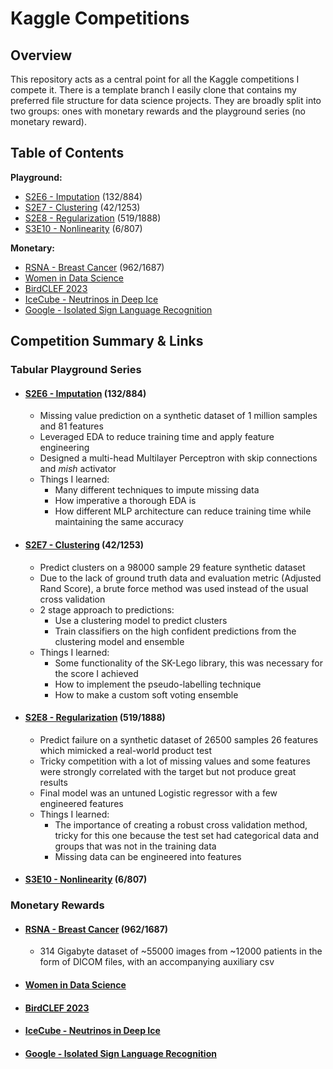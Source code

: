 # Kaggle Competitions

## Overview

This repository acts as a central point for all the Kaggle competitions I compete it. There is a template branch I easily clone that contains my preferred file structure for data science projects. They are broadly split into two groups: ones with monetary rewards and the playground series (no monetary reward).

## Table of Contents

__Playground:__

- [S2E6 - Imputation](#s2e6---imputation-132884) (132/884)
- [S2E7 - Clustering](#s2e7---clustering-421253) (42/1253)
- [S2E8 - Regularization](#s2e8---regularization-5191888) (519/1888)
- [S3E10 - Nonlinearity](#s3e10---nonlinearity-6807) (6/807)

__Monetary:__

- [RSNA - Breast Cancer](#rsna---breast-cancer-9621687) (962/1687)
- [Women in Data Science](#women-in-data-science)
- [BirdCLEF 2023](#birdclef-2023)
- [IceCube - Neutrinos in Deep Ice](#icecube---neutrinos-in-deep-ice)
- [Google - Isolated Sign Language Recognition](#google---isolated-sign-language-recognition)

## Competition Summary & Links

### Tabular Playground Series

- #### [S2E6 - Imputation](playground/TPS-06-22/readme.md) (132/884)

  - Missing value prediction on a synthetic dataset of 1 million samples and 81 features
  - Leveraged EDA to reduce training time and apply feature engineering
  - Designed a multi-head Multilayer Perceptron with skip connections and _mish_ activator
  - Things I learned:
    - Many different techniques to impute missing data
    - How imperative a thorough EDA is
    - How different MLP architecture can reduce training time while maintaining the same accuracy

- #### [S2E7 - Clustering](playground/TPS-07-22/README.md) (42/1253)

  - Predict clusters on a 98000 sample 29 feature synthetic dataset
  - Due to the lack of ground truth data and evaluation metric (Adjusted Rand Score), a brute force method was used instead of the usual cross validation
  - 2 stage approach to predictions:
    - Use a clustering model to predict clusters
    - Train classifiers on the high confident predictions from the clustering model and ensemble
  - Things I learned:
    - Some functionality of the SK-Lego library, this was necessary for the score I achieved
    - How to implement the pseudo-labelling technique
    - How to make a custom soft voting ensemble

- #### [S2E8 - Regularization](playground/TPS-08-22/README.md) (519/1888)

  - Predict failure on a synthetic dataset of 26500 samples 26 features which mimicked a real-world product test
  - Tricky competition with a lot of missing values and some features were strongly correlated with the target but not produce great results
  - Final model was an untuned Logistic regressor with a few engineered features
  - Things I learned:
    - The importance of creating a robust cross validation method, tricky for this one because the test set had categorical data and groups that was not in the training data
    - Missing data can be engineered into features
- #### [S3E10 - Nonlinearity](playground/S3E10/README.md) (6/807)
  
### Monetary Rewards

- #### [RSNA - Breast Cancer](cancer/README.md) (962/1687)

  - 314 Gigabyte dataset of ~55000 images from ~12000 patients in the form of DICOM files, with an accompanying auxiliary csv

- #### [Women in Data Science](WiDS/README.md)
- #### [BirdCLEF 2023](birds/README.md)
- #### [IceCube - Neutrinos in Deep Ice](ice-cube/README.md)
- #### [Google - Isolated Sign Language Recognition](sign-language/README.md)
